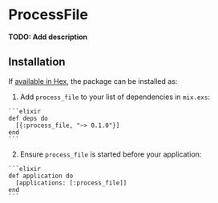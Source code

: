 # ProcessFile

**TODO: Add description**

## Installation

If [available in Hex](https://hex.pm/docs/publish), the package can be installed as:

  1. Add `process_file` to your list of dependencies in `mix.exs`:

    ```elixir
    def deps do
      [{:process_file, "~> 0.1.0"}]
    end
    ```

  2. Ensure `process_file` is started before your application:

    ```elixir
    def application do
      [applications: [:process_file]]
    end
    ```


